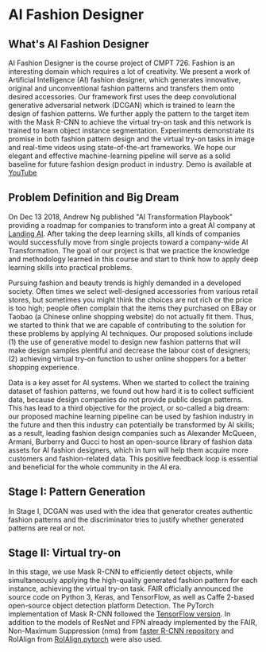 # AI Fashion Designer

## What's AI Fashion Designer
AI Fashion Designer is the course project of CMPT 726. Fashion is an interesting domain which requires a lot of creativity. We present a work of Artificial Intelligence (AI) fashion designer, which generates innovative, original and unconventional fashion patterns and transfers them onto desired accessories. Our framework first uses the deep convolutional generative adversarial network (DCGAN) which is trained to learn the design of fashion patterns. We further apply the pattern to the target item with the Mask R-CNN to achieve the virtual try-on task and this network is trained to learn object instance segmentation. Experiments demonstrate its promise in both fashion pattern design and the virtual try-on tasks in image and real-time videos using state-of-the-art frameworks. We hope our elegant and effective machine-learning pipeline will serve as a solid baseline for future fashion design product in industry.  Demo is available at [YouTube](https://youtu.be/5h-e8PFMUtg)

## Problem Definition and Big Dream
On Dec 13 2018, Andrew Ng published "AI Transformation Playbook" providing a roadmap for companies to transform into a great AI company at [Landing AI](https://landing.ai/ai-transformation-playbook/?utm_source=CourseraMailingList&utm_medium=DLSMailingList&utm_campaign=Playbook). After taking the deep learning skills, all kinds of companies would successfully move from single projects toward a company-wide AI Transformation. The goal of our project is that we practice the knowledge and methodology learned in this course and start to think how to apply deep learning skills into practical problems.

Pursuing fashion and beauty trends is highly demanded in a developed society. Often times we select well-designed accessories from various retail stores, but sometimes you might think the choices are not rich or the price is too high; people often complain that the items they purchased on EBay or Taobao (a Chinese online shopping website) do not actually fit them. Thus, we started to think that we are capable of contributing to the solution for these problems by applying AI techniques. Our proposed solutions include (1) the use of generative model to design new fashion patterns that will make design samples plentiful and decrease the labour cost of designers; (2) achieving virtual try-on function to usher online shoppers for a better shopping experience. 

Data is a key asset for AI systems. When we started to collect the training dataset of fashion patterns, we found out how hard it is to collect sufficient data, because design companies do not provide public design patterns. This has lead to a third objective for the project, or so-called a big dream: our proposed machine learning pipeline can be used by fashion industry in the future and then this industry can potentially be transformed by AI skills; as a result, leading fashion design companies such as Alexander McQueen, Armani, Burberry and Gucci to host an open-source library of fashion data assets for AI fashion designers, which in turn will help them acquire more customers and fashion-related data. This positive feedback loop is essential and beneficial for the whole community in the AI era.

## Stage I: Pattern Generation
In Stage I, DCGAN was used with the idea that generator creates authentic fashion patterns and the discriminator tries to justify whether generated patterns are real or not. 

## Stage II: Virtual try-on
In this stage, we use Mask R-CNN to efficiently detect objects, while simultaneously applying the high-quality generated fashion pattern for each instance, achieving the virtual try-on task. FAIR officially announced the source code on Python 3, Keras, and TensorFlow, as well as Caffe 2-based open-source object detection platform Detection. The PyTorch implementation of Mask R-CNN followed the [TensorFlow version](https://github.com/matterport/Mask\_RCNN). In addition to the models of ResNet and FPN already implemented by the FAIR, Non-Maximum Suppression (nms) from [faster R-CNN repository](https://github.com/ruotianluo/pytorch-faster-rcnn) and RoIAlign from [RoIAlign.pytorch](https://github.com/longcw/RoIAlign.pytorch) were also used.

